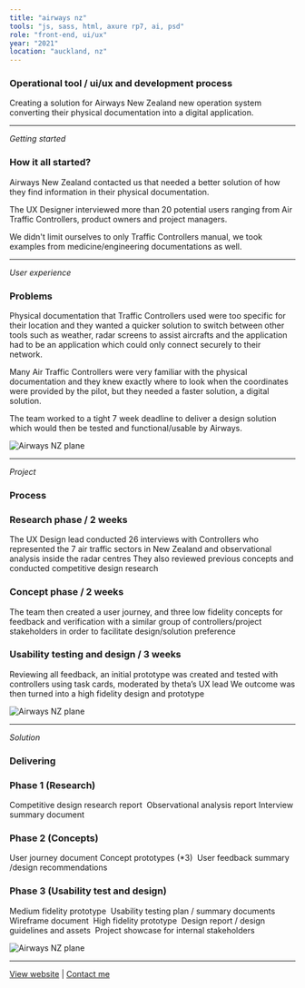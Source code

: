 ```yaml
---
title: "airways nz"
tools: "js, sass, html, axure rp7, ai, psd"
role: "front-end, ui/ux"
year: "2021"
location: "auckland, nz"
---
```



### Operational tool / ui/ux and development process

Creating a solution for Airways New Zealand new operation system converting their physical documentation into a digital application.

---

*Getting started*

### How it all started?

Airways New Zealand contacted us that needed a better solution of how they find information in their physical documentation.

The UX Designer interviewed more than 20 potential users ranging from Air Traffic Controllers, product owners and project managers.

We didn't limit ourselves to only Traffic Controllers manual, we took examples from medicine/engineering documentations as well.

---

*User experience*

### Problems

Physical documentation that Traffic Controllers used were too specific for their location and they wanted a quicker solution to switch between other tools such as weather, radar screens to assist aircrafts and the application had to be an application which could only connect securely to their network.

Many Air Traffic Controllers were very familiar with the physical documentation and they knew exactly where to look when the coordinates were provided by the pilot, but they needed a faster solution, a digital solution.

The team worked to a tight 7 week deadline to deliver a design solution which would then be tested and functional/usable by Airways.

![Airways NZ plane](/airways/plane.jpeg)

---

*Project*

### Process

### Research phase / 2 weeks
The UX Design lead conducted 26 interviews with Controllers who represented the 7 air traffic sectors in New Zealand and observational analysis inside the radar centres They also reviewed previous concepts and conducted competitive design research

### Concept phase / 2 weeks
The team then created a user journey, and three low fidelity concepts for feedback and verification with a similar group of controllers/project stakeholders in order to facilitate design/solution preference

### Usability testing and design / 3 weeks
Reviewing all feedback, an initial prototype was created and tested with controllers using task cards, moderated by theta’s UX lead We outcome was then turned into a high fidelity design and prototype

![Airways NZ plane](/airways/process.jpeg)

---

*Solution*

### Delivering

### Phase 1 (Research)
Competitive design research report ​
Observational analysis report ​
Interview summary document ​

### Phase 2 (Concepts) ​
User journey document​
Concept prototypes (*3) ​
User feedback summary /design recommendations​

### Phase 3 (Usability test and design) ​
Medium fidelity prototype ​
Usability testing plan / summary documents ​
Wireframe document ​
High fidelity prototype ​
Design report / design guidelines and assets ​
Project showcase for internal stakeholders

![Airways NZ plane](/airways/solution.png)

---

[View website](https://erindhoxha.github.io/debugCon) | [Contact me](mailto:hello@erindhoxha.dev)
